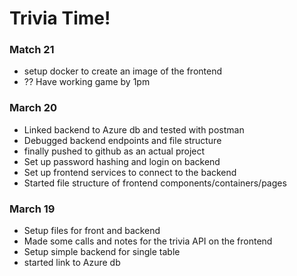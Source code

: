 # Trivia Time!

### Match 21

- setup docker to create an image of the frontend
- ?? Have working game by 1pm

### March 20

- Linked backend to Azure db and tested with postman
- Debugged backend endpoints and file structure
- finally pushed to github as an actual project
- Set up password hashing and login on backend
- Set up frontend services to connect to the backend
- Started file structure of frontend components/containers/pages

### March 19

- Setup files for front and backend
- Made some calls and notes for the trivia API on the frontend
- Setup simple backend for single table
- started link to Azure db
